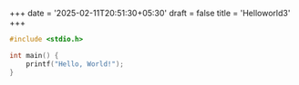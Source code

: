+++
date = '2025-02-11T20:51:30+05:30'
draft = false
title = 'Helloworld3'
+++


```c
#include <stdio.h>

int main() {
    printf("Hello, World!");
}
```